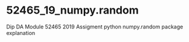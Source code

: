 # 52465_19_numpy.random
Dip DA Module 52465 2019 Assigment python numpy.random package explanation 
